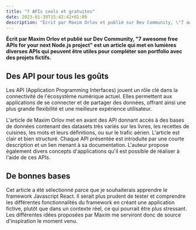 ```yaml
---
title: "7 APIs cools et gratuites"
date: 2023-01-30T15:42:42+01:00
description: "Écrit par Maxim Orlov et publié sur Dev Community, \"7 awesome free APIs for your next Node.js project\" est un article qui met en lumières diverses APIs qui peuvent être utiles pour compléter son portfolio avec des projets fictifs."
---
```


**Écrit par Maxim Orlov et publié sur Dev Community, "7 awesome free APIs for your next Node.js project" est un article qui met en lumières diverses APIs qui peuvent être utiles pour compléter son portfolio avec des projets fictifs.**

## Des API pour tous les goûts

Les API (Application Programming Interfaces) jouent un rôle clé dans la connectivité de l'écosystème numérique actuel. Elles permettent aux applications de se connecter et de partager des données, offrant ainsi une plus grande flexibilité et une meilleure expérience utilisateur.

L'article de Maxim Orlov met en avant des API donnant accès à des bases de données contenant des datasets très variés sur les livres, les recettes de cuisines, les mots et leurs définitions, ou sur le trafic aérien. L'article est clair et bien structuré. Chaque API présentée est introduite par une courte description et un lien menant à sa documentation. L'auteur propose également divers concepts d'applications qu'il est possible de réaliser à l'aide de ces APIs.

## De bonnes bases

Cet article a été sélectionné parce que je souhaiterais apprendre le framework Javascript React. Il serait plus prudent de tester et comprendre les différentes fonctionnalités du framework en créant une application fictive, plutôt que dans un contexte réel, ce qui pourrait être plus stressant. Les différentes idées proposées par Maxim me serviront donc de source d'inspiration le moment venu.

